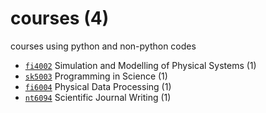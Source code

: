 # courses (4)
courses using python and non-python codes

+ [`fi4002`](fi4002/README.md) Simulation and Modelling of Physical Systems (1)
+ [`sk5003`](sk5003/README.md) Programming in Science (1)
+ [`fi6004`](fi6004/README.md) Physical Data Processing (1)
+ [`nt6094`](nt6094/README.md) Scientific Journal Writing (1)

